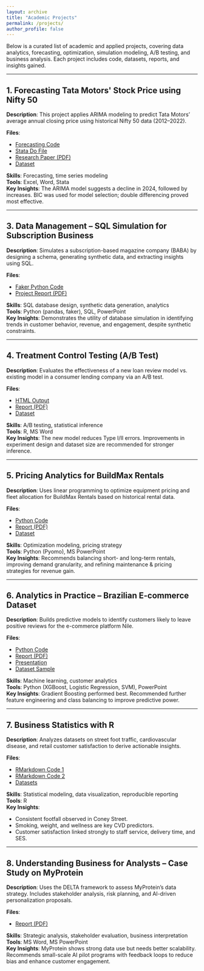 ```yaml
---
layout: archive
title: "Academic Projects"
permalink: /projects/
author_profile: false
---
```



Below is a curated list of academic and applied projects, covering data analytics, forecasting, optimization, simulation modeling, A/B testing, and business analysis. Each project includes code, datasets, reports, and insights gained.

---

## 1. Forecasting Tata Motors' Stock Price using Nifty 50

**Description**: This project applies ARIMA modeling to predict Tata Motors’ average annual closing price using historical Nifty 50 data (2012–2022).

**Files**:
- [Forecasting Code](../assets/Time%20series%20econometrics/Forecasting%20code.txt)
- [Stata Do File](../assets/Time%20series%20econometrics/Forecasting%20do%20file.do)
- [Research Paper (PDF)](../assets/Time%20series%20econometrics/Forecasting.stock%20market.pdf)
- [Dataset](../assets/Time%20series%20econometrics/Tata_motors_Nifty50.xlsx)

**Skills**: Forecasting, time series modeling  
**Tools**: Excel, Word, Stata  
**Key Insights**: The ARIMA model suggests a decline in 2024, followed by increases. BIC was used for model selection; double differencing proved most effective.


---

## 3. Data Management – SQL Simulation for Subscription Business

**Description**: Simulates a subscription-based magazine company (BABA) by designing a schema, generating synthetic data, and extracting insights using SQL.

**Files**:
- [Faker Python Code](../assets/Data_Management/Code/Fake_data_code.py)
- [Project Report (PDF)](../assets/Data_Management/Report/Data_Management_Report.pdf)

**Skills**: SQL database design, synthetic data generation, analytics  
**Tools**: Python (pandas, faker), SQL, PowerPoint  
**Key Insights**: Demonstrates the utility of database simulation in identifying trends in customer behavior, revenue, and engagement, despite synthetic constraints.

---

## 4. Treatment Control Testing (A/B Test)

**Description**: Evaluates the effectiveness of a new loan review model vs. existing model in a consumer lending company via an A/B test.

**Files**:
- [HTML Output](../assets/Treatment_Control_Testing/Code/Treatment_control_testing.html)
- [Report (PDF)](../assets/Treatment_Control_Testing/Report/Treatment_Control_Testing_Report.pdf)
- [Dataset](../assets/Treatment_Control_Testing/Data/Data.csv)

**Skills**: A/B testing, statistical inference  
**Tools**: R, MS Word  
**Key Insights**: The new model reduces Type I/II errors. Improvements in experiment design and dataset size are recommended for stronger inference.

---

## 5. Pricing Analytics for BuildMax Rentals

**Description**: Uses linear programming to optimize equipment pricing and fleet allocation for BuildMax Rentals based on historical rental data.

**Files**:
- [Python Code](../assets/Pricing_Analytics/Copy.py)
- [Report (PDF)](../assets/Pricing_Analytics/Report.pdf)
- [Dataset](../assets/Pricing_Analytics/BuildMax_Rentals_Updated.xlsx)

**Skills**: Optimization modeling, pricing strategy  
**Tools**: Python (Pyomo), MS PowerPoint  
**Key Insights**: Recommends balancing short- and long-term rentals, improving demand granularity, and refining maintenance & pricing strategies for revenue gain.

---

## 6. Analytics in Practice – Brazilian E-commerce Dataset

**Description**: Builds predictive models to identify customers likely to leave positive reviews for the e-commerce platform Nile.

**Files**:
- [Python Code](../assets/Analysis_in_Practice/AIP_code.ipynb)
- [Report (PDF)](../assets/Analysis_in_Practice/AIP_report.pdf)
- [Presentation](../assets/Analysis_in_Practice/AIP_presentation.pdf)
- [Dataset Sample](../assets/Analysis_in_Practice/brazilian-ecommerce-dataset/olist_orders_dataset.csv)

**Skills**: Machine learning, customer analytics  
**Tools**: Python (XGBoost, Logistic Regression, SVM), PowerPoint  
**Key Insights**: Gradient Boosting performed best. Recommended further feature engineering and class balancing to improve predictive power.

---

## 7. Business Statistics with R

**Description**: Analyzes datasets on street foot traffic, cardiovascular disease, and retail customer satisfaction to derive actionable insights.

**Files**:
- [RMarkdown Code 1](../assets/Business_Statistics/Assignment_1/Code/Business_Statistics_Assignment1.md)
- [RMarkdown Code 2](../assets/Business_Statistics/Assignment_2/Code/Code_Assignment.Rmd)
- [Datasets](../assets/Business_Statistics/Assignment_2/Dataset/cust_satisfaction.csv)

**Skills**: Statistical modeling, data visualization, reproducible reporting  
**Tools**: R  
**Key Insights**:
  - Consistent footfall observed in Coney Street.
  - Smoking, weight, and wellness are key CVD predictors.
  - Customer satisfaction linked strongly to staff service, delivery time, and SES.

---

## 8. Understanding Business for Analysts – Case Study on MyProtein

**Description**: Uses the DELTA framework to assess MyProtein’s data strategy. Includes stakeholder analysis, risk planning, and AI-driven personalization proposals.

**Files**:
- [Report (PDF)](../assets/Understanding_Business_for_Analysts/Report-UBFA.pdf)

**Skills**: Strategic analysis, stakeholder evaluation, business interpretation  
**Tools**: MS Word, MS PowerPoint  
**Key Insights**: MyProtein shows strong data use but needs better scalability. Recommends small-scale AI pilot programs with feedback loops to reduce bias and enhance customer engagement.
